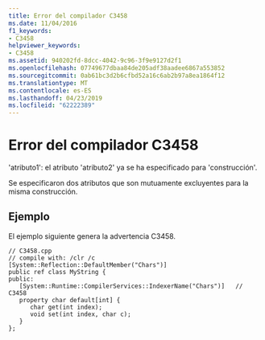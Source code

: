 ```yaml
---
title: Error del compilador C3458
ms.date: 11/04/2016
f1_keywords:
- C3458
helpviewer_keywords:
- C3458
ms.assetid: 940202fd-8dcc-4042-9c96-3f9e9127d2f1
ms.openlocfilehash: 07749677dbaa84de205adf38aadee6867a553852
ms.sourcegitcommit: 0ab61bc3d2b6cfbd52a16c6ab2b97a8ea1864f12
ms.translationtype: MT
ms.contentlocale: es-ES
ms.lasthandoff: 04/23/2019
ms.locfileid: "62222389"
---
```

# <a name="compiler-error-c3458"></a>Error del compilador C3458

'atributo1': el atributo 'atributo2' ya se ha especificado para 'construcción'.

Se especificaron dos atributos que son mutuamente excluyentes para la misma construcción.

## <a name="example"></a>Ejemplo

El ejemplo siguiente genera la advertencia C3458.

```
// C3458.cpp
// compile with: /clr /c
[System::Reflection::DefaultMember("Chars")]
public ref class MyString {
public:
   [System::Runtime::CompilerServices::IndexerName("Chars")]   // C3458
   property char default[int] {
      char get(int index);
      void set(int index, char c);
   }
};
```